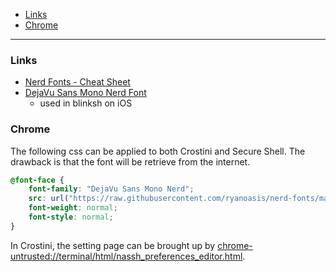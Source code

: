 - [Links](#links)
- [Chrome](#chrome)
____

### Links

- [Nerd Fonts - Cheat Sheet](https://www.nerdfonts.com/cheat-sheet)
- [DejaVu Sans Mono Nerd
  Font](https://github.com/blinksh/fonts/blob/master/DejaVu%20Sans%20Mono%20Nerd%20Font.css)
  - used in blinksh on iOS

### Chrome

The following css can be applied to both Crostini and Secure Shell. The drawback
is that the font will be retrieve from the internet.

```css
@font-face {
    font-family: "DejaVu Sans Mono Nerd";
    src: url("https://raw.githubusercontent.com/ryanoasis/nerd-fonts/master/patched-fonts/DejaVuSansMono/Regular/complete/DejaVu%20Sans%20Mono%20Nerd%20Font%20Complete%20Mono.ttf");
    font-weight: normal;
    font-style: normal;
}
```

In Crostini, the setting page can be brought up by
[chrome-untrusted://terminal/html/nassh_preferences_editor.html](chrome-untrusted://terminal/html/nassh_preferences_editor.html).


